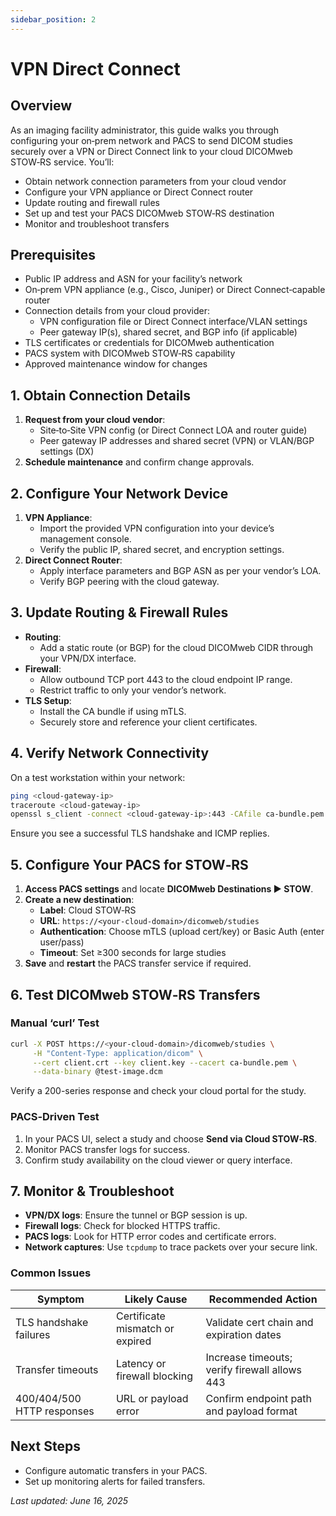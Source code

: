 ```yaml
---
sidebar_position: 2
---
```


# VPN Direct Connect

## Overview

As an imaging facility administrator, this guide walks you through configuring your on‑prem network and PACS to send DICOM studies securely over a VPN or Direct Connect link to your cloud DICOMweb STOW‑RS service. You’ll:

- Obtain network connection parameters from your cloud vendor
- Configure your VPN appliance or Direct Connect router
- Update routing and firewall rules
- Set up and test your PACS DICOMweb STOW‑RS destination
- Monitor and troubleshoot transfers

## Prerequisites

- Public IP address and ASN for your facility’s network
- On‑prem VPN appliance (e.g., Cisco, Juniper) or Direct Connect‑capable router
- Connection details from your cloud provider:
  - VPN configuration file or Direct Connect interface/VLAN settings
  - Peer gateway IP(s), shared secret, and BGP info (if applicable)
- TLS certificates or credentials for DICOMweb authentication
- PACS system with DICOMweb STOW‑RS capability
- Approved maintenance window for changes

## 1. Obtain Connection Details

1. **Request from your cloud vendor**:
   - Site‑to‑Site VPN config (or Direct Connect LOA and router guide)
   - Peer gateway IP addresses and shared secret (VPN) or VLAN/BGP settings (DX)
2. **Schedule maintenance** and confirm change approvals.

## 2. Configure Your Network Device

1. **VPN Appliance**:
   - Import the provided VPN configuration into your device’s management console.
   - Verify the public IP, shared secret, and encryption settings.
2. **Direct Connect Router**:
   - Apply interface parameters and BGP ASN as per your vendor’s LOA.
   - Verify BGP peering with the cloud gateway.

## 3. Update Routing & Firewall Rules

- **Routing**:
  - Add a static route (or BGP) for the cloud DICOMweb CIDR through your VPN/DX interface.
- **Firewall**:
  - Allow outbound TCP port 443 to the cloud endpoint IP range.
  - Restrict traffic to only your vendor’s network.
- **TLS Setup**:
  - Install the CA bundle if using mTLS.
  - Securely store and reference your client certificates.

## 4. Verify Network Connectivity

On a test workstation within your network:

```bash
ping <cloud-gateway-ip>
traceroute <cloud-gateway-ip>
openssl s_client -connect <cloud-gateway-ip>:443 -CAfile ca-bundle.pem
```

Ensure you see a successful TLS handshake and ICMP replies.

## 5. Configure Your PACS for STOW‑RS

1. **Access PACS settings** and locate **DICOMweb Destinations ▶︎ STOW**.
2. **Create a new destination**:
   - **Label**: Cloud STOW‑RS
   - **URL**: `https://<your-cloud-domain>/dicomweb/studies`
   - **Authentication**: Choose mTLS (upload cert/key) or Basic Auth (enter user/pass)
   - **Timeout**: Set ≥300 seconds for large studies
3. **Save** and **restart** the PACS transfer service if required.

## 6. Test DICOMweb STOW‑RS Transfers

### Manual ‘curl’ Test

```bash
curl -X POST https://<your-cloud-domain>/dicomweb/studies \
     -H "Content-Type: application/dicom" \
     --cert client.crt --key client.key --cacert ca-bundle.pem \
     --data-binary @test-image.dcm
```

Verify a 200-series response and check your cloud portal for the study.

### PACS‑Driven Test

1. In your PACS UI, select a study and choose **Send via Cloud STOW‑RS**.
2. Monitor PACS transfer logs for success.
3. Confirm study availability on the cloud viewer or query interface.

## 7. Monitor & Troubleshoot

- **VPN/DX logs**: Ensure the tunnel or BGP session is up.
- **Firewall logs**: Check for blocked HTTPS traffic.
- **PACS logs**: Look for HTTP error codes and certificate errors.
- **Network captures**: Use `tcpdump` to trace packets over your secure link.

### Common Issues

| Symptom                    | Likely Cause                    | Recommended Action                            |
| -------------------------- | ------------------------------- | --------------------------------------------- |
| TLS handshake failures     | Certificate mismatch or expired | Validate cert chain and expiration dates      |
| Transfer timeouts          | Latency or firewall blocking    | Increase timeouts; verify firewall allows 443 |
| 400/404/500 HTTP responses | URL or payload error            | Confirm endpoint path and payload format      |

## Next Steps

- Configure automatic transfers in your PACS.
- Set up monitoring alerts for failed transfers.

_Last updated: June 16, 2025_
